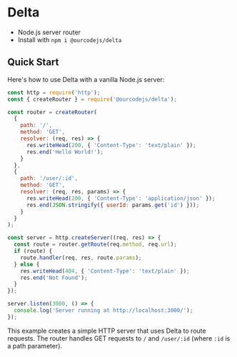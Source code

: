 # Delta
- Node.js server router
- Install with `npm i @ourcodejs/delta`

## Quick Start

Here's how to use Delta with a vanilla Node.js server:

```javascript
const http = require('http');
const { createRouter } = require('@ourcodejs/delta');

const router = createRouter(
  {
    path: '/',
    method: 'GET',
    resolver: (req, res) => {
      res.writeHead(200, { 'Content-Type': 'text/plain' });
      res.end('Hello World!');
    }
  },
  {
    path: '/user/:id',
    method: 'GET',
    resolver: (req, res, params) => {
      res.writeHead(200, { 'Content-Type': 'application/json' });
      res.end(JSON.stringify({ userId: params.get('id') }));
    }
  }
);

const server = http.createServer((req, res) => {
  const route = router.getRoute(req.method, req.url);
  if (route) {
    route.handler(req, res, route.params);
  } else {
    res.writeHead(404, { 'Content-Type': 'text/plain' });
    res.end('Not Found');
  }
});

server.listen(3000, () => {
  console.log('Server running at http://localhost:3000/');
});
```

This example creates a simple HTTP server that uses Delta to route requests. The router handles GET requests to `/` and `/user/:id` (where `:id` is a path parameter).
